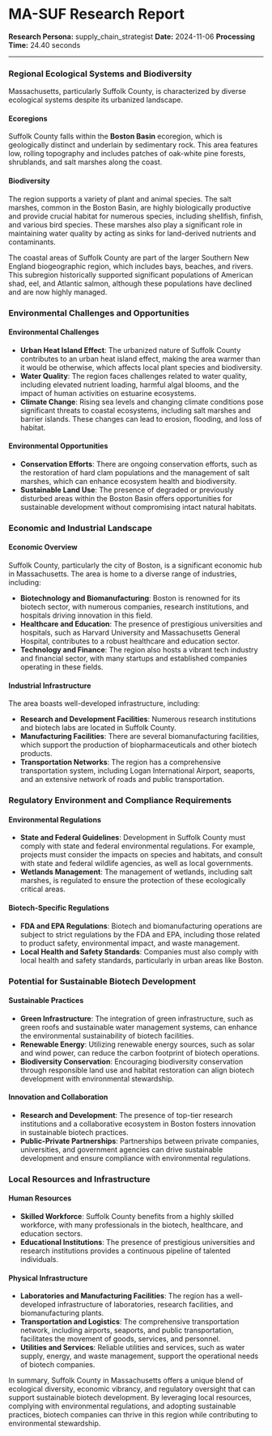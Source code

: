 # MA-SUF Research Report

**Research Persona:** supply_chain_strategist
**Date:** 2024-11-06
**Processing Time:** 24.40 seconds

---

### Regional Ecological Systems and Biodiversity

Massachusetts, particularly Suffolk County, is characterized by diverse ecological systems despite its urbanized landscape.

#### Ecoregions
Suffolk County falls within the **Boston Basin** ecoregion, which is geologically distinct and underlain by sedimentary rock. This area features low, rolling topography and includes patches of oak-white pine forests, shrublands, and salt marshes along the coast.

#### Biodiversity
The region supports a variety of plant and animal species. The salt marshes, common in the Boston Basin, are highly biologically productive and provide crucial habitat for numerous species, including shellfish, finfish, and various bird species. These marshes also play a significant role in maintaining water quality by acting as sinks for land-derived nutrients and contaminants.

The coastal areas of Suffolk County are part of the larger Southern New England biogeographic region, which includes bays, beaches, and rivers. This subregion historically supported significant populations of American shad, eel, and Atlantic salmon, although these populations have declined and are now highly managed.

### Environmental Challenges and Opportunities

#### Environmental Challenges
- **Urban Heat Island Effect**: The urbanized nature of Suffolk County contributes to an urban heat island effect, making the area warmer than it would be otherwise, which affects local plant species and biodiversity.
- **Water Quality**: The region faces challenges related to water quality, including elevated nutrient loading, harmful algal blooms, and the impact of human activities on estuarine ecosystems.
- **Climate Change**: Rising sea levels and changing climate conditions pose significant threats to coastal ecosystems, including salt marshes and barrier islands. These changes can lead to erosion, flooding, and loss of habitat.

#### Environmental Opportunities
- **Conservation Efforts**: There are ongoing conservation efforts, such as the restoration of hard clam populations and the management of salt marshes, which can enhance ecosystem health and biodiversity.
- **Sustainable Land Use**: The presence of degraded or previously disturbed areas within the Boston Basin offers opportunities for sustainable development without compromising intact natural habitats.

### Economic and Industrial Landscape

#### Economic Overview
Suffolk County, particularly the city of Boston, is a significant economic hub in Massachusetts. The area is home to a diverse range of industries, including:
- **Biotechnology and Biomanufacturing**: Boston is renowned for its biotech sector, with numerous companies, research institutions, and hospitals driving innovation in this field.
- **Healthcare and Education**: The presence of prestigious universities and hospitals, such as Harvard University and Massachusetts General Hospital, contributes to a robust healthcare and education sector.
- **Technology and Finance**: The region also hosts a vibrant tech industry and financial sector, with many startups and established companies operating in these fields.

#### Industrial Infrastructure
The area boasts well-developed infrastructure, including:
- **Research and Development Facilities**: Numerous research institutions and biotech labs are located in Suffolk County.
- **Manufacturing Facilities**: There are several biomanufacturing facilities, which support the production of biopharmaceuticals and other biotech products.
- **Transportation Networks**: The region has a comprehensive transportation system, including Logan International Airport, seaports, and an extensive network of roads and public transportation.

### Regulatory Environment and Compliance Requirements

#### Environmental Regulations
- **State and Federal Guidelines**: Development in Suffolk County must comply with state and federal environmental regulations. For example, projects must consider the impacts on species and habitats, and consult with state and federal wildlife agencies, as well as local governments.
- **Wetlands Management**: The management of wetlands, including salt marshes, is regulated to ensure the protection of these ecologically critical areas.

#### Biotech-Specific Regulations
- **FDA and EPA Regulations**: Biotech and biomanufacturing operations are subject to strict regulations by the FDA and EPA, including those related to product safety, environmental impact, and waste management.
- **Local Health and Safety Standards**: Companies must also comply with local health and safety standards, particularly in urban areas like Boston.

### Potential for Sustainable Biotech Development

#### Sustainable Practices
- **Green Infrastructure**: The integration of green infrastructure, such as green roofs and sustainable water management systems, can enhance the environmental sustainability of biotech facilities.
- **Renewable Energy**: Utilizing renewable energy sources, such as solar and wind power, can reduce the carbon footprint of biotech operations.
- **Biodiversity Conservation**: Encouraging biodiversity conservation through responsible land use and habitat restoration can align biotech development with environmental stewardship.

#### Innovation and Collaboration
- **Research and Development**: The presence of top-tier research institutions and a collaborative ecosystem in Boston fosters innovation in sustainable biotech practices.
- **Public-Private Partnerships**: Partnerships between private companies, universities, and government agencies can drive sustainable development and ensure compliance with environmental regulations.

### Local Resources and Infrastructure

#### Human Resources
- **Skilled Workforce**: Suffolk County benefits from a highly skilled workforce, with many professionals in the biotech, healthcare, and education sectors.
- **Educational Institutions**: The presence of prestigious universities and research institutions provides a continuous pipeline of talented individuals.

#### Physical Infrastructure
- **Laboratories and Manufacturing Facilities**: The region has a well-developed infrastructure of laboratories, research facilities, and biomanufacturing plants.
- **Transportation and Logistics**: The comprehensive transportation network, including airports, seaports, and public transportation, facilitates the movement of goods, services, and personnel.
- **Utilities and Services**: Reliable utilities and services, such as water supply, energy, and waste management, support the operational needs of biotech companies.

In summary, Suffolk County in Massachusetts offers a unique blend of ecological diversity, economic vibrancy, and regulatory oversight that can support sustainable biotech development. By leveraging local resources, complying with environmental regulations, and adopting sustainable practices, biotech companies can thrive in this region while contributing to environmental stewardship.